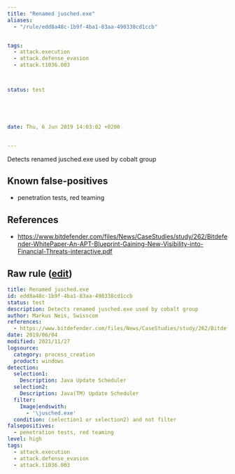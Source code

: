 ```yaml
---
title: "Renamed jusched.exe"
aliases:
  - "/rule/edd8a48c-1b9f-4ba1-83aa-490338cd1ccb"


tags:
  - attack.execution
  - attack.defense_evasion
  - attack.t1036.003



status: test





date: Thu, 6 Jun 2019 14:03:02 +0200


---
```


Detects renamed jusched.exe used by cobalt group

<!--more-->


## Known false-positives

* penetration tests, red teaming



## References

* https://www.bitdefender.com/files/News/CaseStudies/study/262/Bitdefender-WhitePaper-An-APT-Blueprint-Gaining-New-Visibility-into-Financial-Threats-interactive.pdf


## Raw rule ([edit](https://github.com/SigmaHQ/sigma/edit/master/rules/windows/process_creation/proc_creation_win_renamed_jusched.yml))
```yaml
title: Renamed jusched.exe
id: edd8a48c-1b9f-4ba1-83aa-490338cd1ccb
status: test
description: Detects renamed jusched.exe used by cobalt group
author: Markus Neis, Swisscom
references:
  - https://www.bitdefender.com/files/News/CaseStudies/study/262/Bitdefender-WhitePaper-An-APT-Blueprint-Gaining-New-Visibility-into-Financial-Threats-interactive.pdf
date: 2019/06/04
modified: 2021/11/27
logsource:
  category: process_creation
  product: windows
detection:
  selection1:
    Description: Java Update Scheduler
  selection2:
    Description: Java(TM) Update Scheduler
  filter:
    Image|endswith:
      - '\jusched.exe'
  condition: (selection1 or selection2) and not filter
falsepositives:
  - penetration tests, red teaming
level: high
tags:
  - attack.execution
  - attack.defense_evasion
  - attack.t1036.003

```
